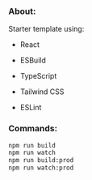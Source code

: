 ### About:

Starter template using:

-   React

-   ESBuild

-   TypeScript

-   Tailwind CSS

-   ESLint

### Commands:

```bash
npm run build
npm run watch
npm run build:prod
npm run watch:prod
```
